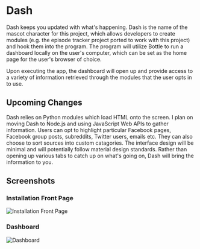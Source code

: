 # Dash

Dash keeps you updated with what's happening. Dash is the name of the mascot character for this project, which allows developers to create modules (e.g. the episode tracker project ported to work with this project) and hook them into the program. The program will utilize Bottle to run a dashboard locally on the user's computer, which can be set as the home page for the user's browser of choice.

Upon executing the app, the dashboard will open up and provide access to a variety of information retrieved through the modules that the user opts in to use.

## Upcoming Changes

Dash relies on Python modules which load HTML onto the screen. I plan on moving Dash to Node.js and using JavaScript Web APIs to gather information. Users can opt to highlight particular Facebook pages, Facebook group posts, subreddits, Twitter users, emails etc. They can also choose to sort sources into custom catagories. The interface design will be minimal and will potentially follow material design standards. Rather than opening up various tabs to catch up on what's going on, Dash will bring the information to you.

## Screenshots

### Installation Front Page

![Installation Front Page](https://s3.amazonaws.com/fvd-data/notes/166489/1397438991-umRI4o/screen.png)

### Dashboard

![Dashboard](https://s3.amazonaws.com/fvd-data/notes/166489/1397439198-dQrxeo/screen.png)
